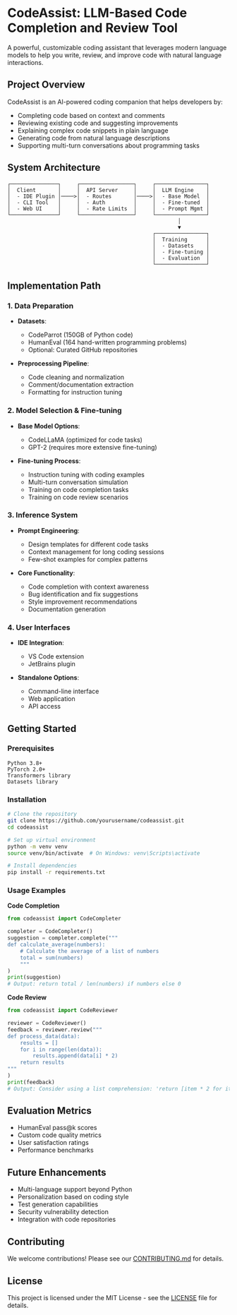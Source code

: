 # CodeAssist: LLM-Based Code Completion and Review Tool

A powerful, customizable coding assistant that leverages modern language models to help you write, review, and improve code with natural language interactions.

## Project Overview

CodeAssist is an AI-powered coding companion that helps developers by:

- Completing code based on context and comments
- Reviewing existing code and suggesting improvements
- Explaining complex code snippets in plain language
- Generating code from natural language descriptions
- Supporting multi-turn conversations about programming tasks

## System Architecture

```
┌───────────────┐     ┌─────────────────┐     ┌────────────────┐
│  Client       │     │  API Server     │     │  LLM Engine    │
│  - IDE Plugin │────>│  - Routes       │────>│  - Base Model  │
│  - CLI Tool   │     │  - Auth         │     │  - Fine-tuned  │
│  - Web UI     │     │  - Rate Limits  │     │  - Prompt Mgmt │
└───────────────┘     └─────────────────┘     └────────────────┘
                                                      │
                                                      ▼
                                              ┌────────────────┐
                                              │  Training      │
                                              │  - Datasets    │
                                              │  - Fine-tuning │
                                              │  - Evaluation  │
                                              └────────────────┘
```

## Implementation Path

### 1. Data Preparation

- **Datasets**:
  - CodeParrot (150GB of Python code)
  - HumanEval (164 hand-written programming problems)
  - Optional: Curated GitHub repositories

- **Preprocessing Pipeline**:
  - Code cleaning and normalization
  - Comment/documentation extraction
  - Formatting for instruction tuning

### 2. Model Selection & Fine-tuning

- **Base Model Options**:
  - CodeLLaMA (optimized for code tasks)
  - GPT-2 (requires more extensive fine-tuning)
  
- **Fine-tuning Process**:
  - Instruction tuning with coding examples
  - Multi-turn conversation simulation
  - Training on code completion tasks
  - Training on code review scenarios

### 3. Inference System

- **Prompt Engineering**:
  - Design templates for different code tasks
  - Context management for long coding sessions
  - Few-shot examples for complex patterns

- **Core Functionality**:
  - Code completion with context awareness
  - Bug identification and fix suggestions
  - Style improvement recommendations
  - Documentation generation

### 4. User Interfaces

- **IDE Integration**:
  - VS Code extension
  - JetBrains plugin
  
- **Standalone Options**:
  - Command-line interface
  - Web application
  - API access

## Getting Started

### Prerequisites

```
Python 3.8+
PyTorch 2.0+
Transformers library
Datasets library
```

### Installation

```bash
# Clone the repository
git clone https://github.com/yourusername/codeassist.git
cd codeassist

# Set up virtual environment
python -m venv venv
source venv/bin/activate  # On Windows: venv\Scripts\activate

# Install dependencies
pip install -r requirements.txt
```

### Usage Examples

**Code Completion**
```python
from codeassist import CodeCompleter

completer = CodeCompleter()
suggestion = completer.complete("""
def calculate_average(numbers):
    # Calculate the average of a list of numbers
    total = sum(numbers)
    """
)
print(suggestion)
# Output: return total / len(numbers) if numbers else 0
```

**Code Review**
```python
from codeassist import CodeReviewer

reviewer = CodeReviewer()
feedback = reviewer.review("""
def process_data(data):
    results = []
    for i in range(len(data)):
        results.append(data[i] * 2)
    return results
"""
)
print(feedback)
# Output: Consider using a list comprehension: 'return [item * 2 for item in data]'
```

## Evaluation Metrics

- HumanEval pass@k scores
- Custom code quality metrics
- User satisfaction ratings
- Performance benchmarks

## Future Enhancements

- Multi-language support beyond Python
- Personalization based on coding style
- Test generation capabilities
- Security vulnerability detection
- Integration with code repositories

## Contributing

We welcome contributions! Please see our [CONTRIBUTING.md](CONTRIBUTING.md) for details.

## License

This project is licensed under the MIT License - see the [LICENSE](LICENSE) file for details.

